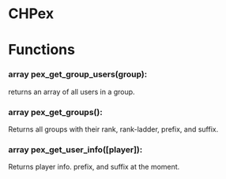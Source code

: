 CHPex
=====

# Functions
### array pex\_get\_group\_users(group):
returns an array of all users in a group.

### array pex\_get\_groups():
Returns all groups with their rank, rank-ladder, prefix, and suffix.

### array pex\_get\_user\_info([player]):
Returns player info. prefix, and suffix at the moment.
